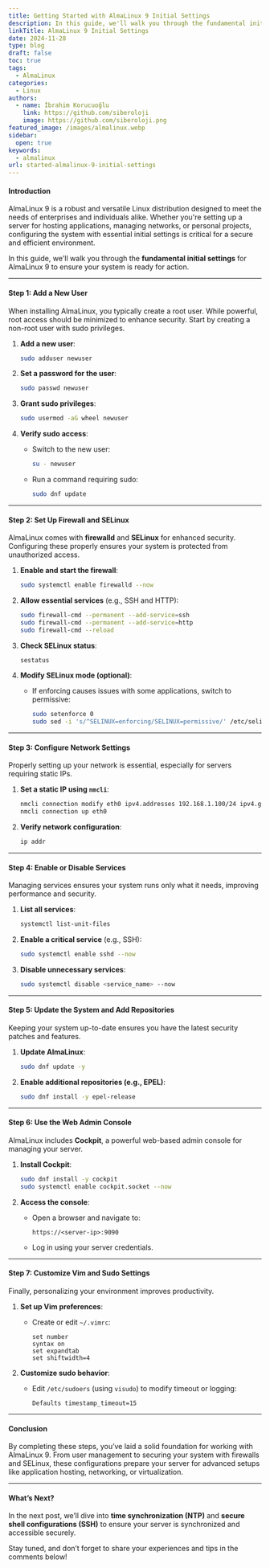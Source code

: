 ```yaml
---
title: Getting Started with AlmaLinux 9 Initial Settings
description: In this guide, we'll walk you through the fundamental initial settings for AlmaLinux 9 to ensure your system is ready for action.
linkTitle: AlmaLinux 9 Initial Settings
date: 2024-11-28
type: blog
draft: false
toc: true
tags:
  - AlmaLinux
categories:
  - Linux
authors:
  - name: İbrahim Korucuoğlu
    link: https://github.com/siberoloji
    image: https://github.com/siberoloji.png
featured_image: /images/almalinux.webp
sidebar:
  open: true
keywords:
  - almalinux
url: started-almalinux-9-initial-settings
---
```

#### **Introduction**

AlmaLinux 9 is a robust and versatile Linux distribution designed to meet the needs of enterprises and individuals alike. Whether you're setting up a server for hosting applications, managing networks, or personal projects, configuring the system with essential initial settings is critical for a secure and efficient environment.

In this guide, we'll walk you through the **fundamental initial settings** for AlmaLinux 9 to ensure your system is ready for action.

---

#### **Step 1: Add a New User**

When installing AlmaLinux, you typically create a root user. While powerful, root access should be minimized to enhance security. Start by creating a non-root user with sudo privileges.

1. **Add a new user**:

   ```bash
   sudo adduser newuser
   ```

2. **Set a password for the user**:

   ```bash
   sudo passwd newuser
   ```

3. **Grant sudo privileges**:

   ```bash
   sudo usermod -aG wheel newuser
   ```

4. **Verify sudo access**:
   - Switch to the new user:

     ```bash
     su - newuser
     ```

   - Run a command requiring sudo:

     ```bash
     sudo dnf update
     ```

---

#### **Step 2: Set Up Firewall and SELinux**

AlmaLinux comes with **firewalld** and **SELinux** for enhanced security. Configuring these properly ensures your system is protected from unauthorized access.

1. **Enable and start the firewall**:

   ```bash
   sudo systemctl enable firewalld --now
   ```

2. **Allow essential services** (e.g., SSH and HTTP):

   ```bash
   sudo firewall-cmd --permanent --add-service=ssh
   sudo firewall-cmd --permanent --add-service=http
   sudo firewall-cmd --reload
   ```

3. **Check SELinux status**:

   ```bash
   sestatus
   ```

4. **Modify SELinux mode (optional)**:
   - If enforcing causes issues with some applications, switch to permissive:

     ```bash
     sudo setenforce 0
     sudo sed -i 's/^SELINUX=enforcing/SELINUX=permissive/' /etc/selinux/config
     ```

---

#### **Step 3: Configure Network Settings**

Properly setting up your network is essential, especially for servers requiring static IPs.

1. **Set a static IP using `nmcli`**:

   ```bash
   nmcli connection modify eth0 ipv4.addresses 192.168.1.100/24 ipv4.gateway 192.168.1.1 ipv4.dns 8.8.8.8 ipv4.method manual
   nmcli connection up eth0
   ```

2. **Verify network configuration**:

   ```bash
   ip addr
   ```

---

#### **Step 4: Enable or Disable Services**

Managing services ensures your system runs only what it needs, improving performance and security.

1. **List all services**:

   ```bash
   systemctl list-unit-files
   ```

2. **Enable a critical service** (e.g., SSH):

   ```bash
   sudo systemctl enable sshd --now
   ```

3. **Disable unnecessary services**:

   ```bash
   sudo systemctl disable <service_name> --now
   ```

---

#### **Step 5: Update the System and Add Repositories**

Keeping your system up-to-date ensures you have the latest security patches and features.

1. **Update AlmaLinux**:

   ```bash
   sudo dnf update -y
   ```

2. **Enable additional repositories (e.g., EPEL)**:

   ```bash
   sudo dnf install -y epel-release
   ```

---

#### **Step 6: Use the Web Admin Console**

AlmaLinux includes **Cockpit**, a powerful web-based admin console for managing your server.

1. **Install Cockpit**:

   ```bash
   sudo dnf install -y cockpit
   sudo systemctl enable cockpit.socket --now
   ```

2. **Access the console**:
   - Open a browser and navigate to:

     ```plaintext
     https://<server-ip>:9090
     ```

   - Log in using your server credentials.

---

#### **Step 7: Customize Vim and Sudo Settings**

Finally, personalizing your environment improves productivity.

1. **Set up Vim preferences**:
   - Create or edit `~/.vimrc`:

     ```plaintext
     set number
     syntax on
     set expandtab
     set shiftwidth=4
     ```

2. **Customize sudo behavior**:
   - Edit `/etc/sudoers` (using `visudo`) to modify timeout or logging:

     ```plaintext
     Defaults timestamp_timeout=15
     ```

---

#### **Conclusion**

By completing these steps, you’ve laid a solid foundation for working with AlmaLinux 9. From user management to securing your system with firewalls and SELinux, these configurations prepare your server for advanced setups like application hosting, networking, or virtualization.

---

#### **What’s Next?**

In the next post, we’ll dive into **time synchronization (NTP)** and **secure shell configurations (SSH)** to ensure your server is synchronized and accessible securely.

Stay tuned, and don’t forget to share your experiences and tips in the comments below!
